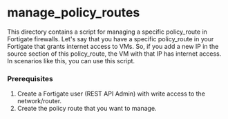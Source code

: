 # manage_policy_routes

This directory contains a script for managing a specific policy_route in Fortigate firewalls.
Let's say that you have a specific policy_route in your Fortigate that grants internet access to VMs. So, if you add a new IP in the source section of this policy_route, the VM with that IP has internet access. In scenarios like this, you can use this script.

### Prerequisites
1. Create a Fortigate user (REST API Admin) with write access to the network/router.
2. Create the policy route that you want to manage.

